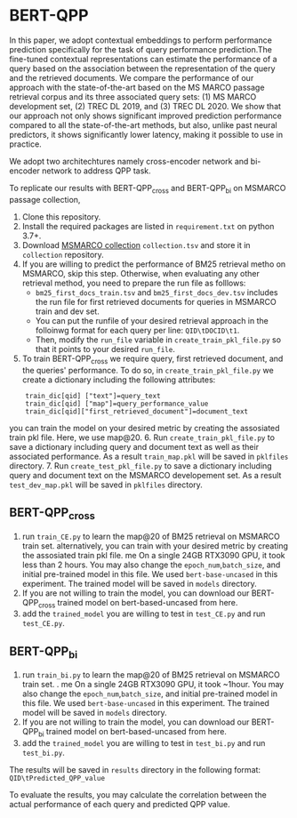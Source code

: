 # BERT-QPP

In this paper, we adopt contextual embeddings to perform performance prediction specifically for the task of query performance prediction.The fine-tuned contextual representations can estimate the performance of a query based on the association between the representation of the query and the retrieved documents. We compare the performance of our approach with the state-of-the-art based on the MS MARCO passage retrieval corpus and its three associated query sets: (1) MS MARCO development set, (2) TREC DL 2019, and (3) TREC DL 2020. We show that our approach not only shows significant improved prediction performance compared to all the state-of-the-art methods, but also, unlike past neural predictors, it shows significantly lower latency, making it possible to use in practice.

We adopt two architechtures namely cross-encoder network and bi-encoder network to address QPP task. 

To replicate our results  with BERT-QPP<sub>cross</sub> and BERT-QPP<sub>bi</sub> on MSMARCO passage collection,

 1. Clone this repository.
 2. Install the required packages are listed in ```requirement.txt``` on python 3.7+. 
 3. Download [MSMARCO collection](https://msmarco.blob.core.windows.net/msmarcoranking/collectionandqueries.tar.gz) ```collection.tsv``` and store it in ```collection``` repository.
 4. If you are willing to predict the performance of BM25 retrieval metho on MSMARCO, skip this step. Otherwise, when evaluating any other retrieval method, you need to prepare the run file as folllows:
    * ```bm25_first_docs_train.tsv``` and ```bm25_first_docs_dev.tsv``` includes the run file for first retrieved documents for queries in MSMARCO train and dev set. 
    * You can put the runfile of your desired retrieval approach in the folloinwg format for each query per line:  ```QID\tDOCID\t1```. 
    * Then, modify the ```run_file``` variable in ```create_train_pkl_file.py``` so that it points to your desired ```run_file```.
 5. To train BERT-QPP<sub>cross</sub> we require query, first retrieved document, and the queries' performance. To do so,  in ```create_train_pkl_file.py``` we create a dictionary including the following attributes:
```
    train_dic[qid] ["text"]=query_text
    train_dic[qid] ["map"]=query_performance_value
    train_dic[qid]["first_retrieved_document"]=document_text
 ```
 you can train the model on your desired metric by creating the assosiated train pkl file. Here, we use map@20.
 6. Run ```create_train_pkl_file.py``` to save a dictionary including query and document text as well as their associated performance. As a result ```train_map.pkl``` will be saved in ```pklfiles``` directory.
 7. Run ```create_test_pkl_file.py``` to save a dictionary including query and document text on the MSMARCO developement set. As a result ```test_dev_map.pkl``` will be saved in ```pklfiles``` directory.


## BERT-QPP<sub>cross</sub>
 1. run ```train_CE.py``` to learn the map@20 of BM25 retrieval on MSMARCO train set. alternatively, you can train with your desired metric by creating the assosiated train pkl file. me On a single 24GB RTX3090 GPU, it took less than 2 hours. You may also change the ```epoch_num```,```batch_size```, and initial  pre-trained model in this file. We used ```bert-base-uncased``` in this experiment. The trained model will be saved in ```models``` directory.
 2. If you are not willing to train the model, you can download our BERT-QPP<sub>cross</sub> trained model on bert-based-uncased from here.
 3. add the ```trained_model``` you are willing to test in ```test_CE.py``` and  run ```test_CE.py```.

## BERT-QPP<sub>bi</sub>
 1. run ```train_bi.py``` to learn the map@20 of BM25 retrieval on MSMARCO train set. . me On a single 24GB RTX3090 GPU, it took ~1hour. You may also change the ```epoch_num```,```batch_size```, and initial  pre-trained model in this file. We used ```bert-base-uncased``` in this experiment. The trained model will be saved in ```models``` directory.
 2. If you are not willing to train the model, you can download our BERT-QPP<sub>bi</sub> trained model on bert-based-uncased from here.
 3. add the ```trained_model``` you are willing to test in ```test_bi.py``` and  run ```test_bi.py```.

The results will be saved in ```results``` directory in the following format:
    ```QID\tPredicted_QPP_value```
    
To evaluate the results, you  may calculate the correlation between the actual performance of each query and predicted QPP value.
